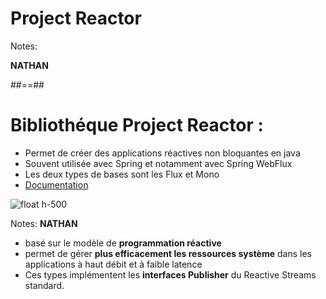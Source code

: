 <!-- .slide: class="transition bg-pink" -->
# Project Reactor

Notes:

**NATHAN**


##==##
<!-- .slide: -->

# Bibliothéque Project Reactor :


* Permet de créer des applications réactives non bloquantes en java
* Souvent utilisée avec Spring et notamment avec Spring WebFlux
* Les deux types de bases sont les Flux<T> et Mono<T> 
* [Documentation](https://projectreactor.io/docs)

![float h-500](./assets/images/projectreactor.webp)


Notes:
**NATHAN**
- basé sur le modèle de **programmation réactive**
- permet de gérer **plus efficacement les ressources système** dans les applications à haut débit et à faible latence
- Ces types implémentent les **interfaces Publisher** du Reactive Streams standard.
